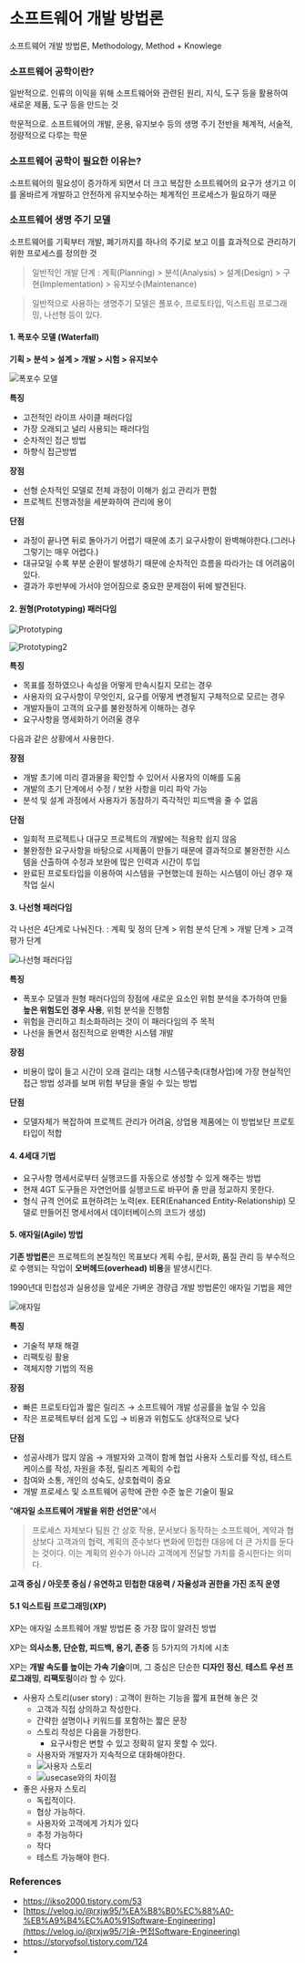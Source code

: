 # 소프트웨어 개발 방법론

소프트웨어 개발 방법론, Methodology, Method +  Knowlege

### 소프트웨어 공학이란?

일반적으로. 인류의 이익을 위해 소프트웨어와 관련된 원리, 지식, 도구 등을 활용하여 새로운 제품, 도구 등을 만드는 것

학문적으로. 소프트웨어의 개발, 운용, 유지보수 등의 생명 주기 전반을 체계적, 서술적, 정량적으로 다루는 학문

### 소프트웨어 공학이 필요한 이유는?

소프트웨어의 필요성이 증가하게 되면서 더 크고 복잡한 소프트웨어의 요구가 생기고 이를 올바르게 개발하고 안전하게 유지보수하는 체계적인 프로세스가 필요하기 때문

### 소프트웨어 생명 주기 모델

소프트웨어를 기획부터 개발, 폐기까지를 하나의 주기로 보고 이를 효과적으로 관리하기 위한 프로세스를 정의한 것

> 일반적인 개발 단계 : 계획(Planning) > 분석(Analysis) > 설계(Design) > 구현(Implementation) > 유지보수(Maintenance)

> 일반적으로 사용하는 생명주기 모델은 폴포수, 프로토타입, 익스트림 프로그래밍, 나선형 등이 있다.

#### 1. 폭포수 모델 (Waterfall)

**기획 > 분석 > 설계 > 개발 > 시험 > 유지보수**

![폭포수 모델](https://t1.daumcdn.net/cfile/tistory/99AB593359E9B79E2C)

**특징**

* 고전적인 라이프 사이클 패러다임
* 가장 오래되고 널리 사용되는 패러다임
* 순차적인 접근 방법
* 하향식 접근방법

**장점** 

* 선형 순차적인 모델로 전체 과정이 이해가 쉽고 관리가 편함
* 프로젝트 진행과정을 세분화하여 관리에 용이

**단점** 

* 과정이 끝나면 뒤로 돌아가기 어렵기 때문에 초기 요구사항이 완벽해야한다.(그러나 그렇기는 매우 어렵다.)
* 대규모일 수록 부분 순환이 발생하기 때문에 순차적인 흐름을 따라가는 데 어려움이 있다.
* 결과가 후반부에 가서야 얻어짐으로 중요한 문제점이 뒤에 발견된다.



#### 2. 원형(Prototyping) 패러다임

![Prototyping](C:\Users\mh978\git\CS-Study\소프트웨어공학\Methodology\9962A63359E9B7FE07.png)

![Prototyping2](https://t1.daumcdn.net/cfile/tistory/9980D73359E9B7FF24)

**특징**

* 목표를 정하였으나 속성을 어떻게 만속시킬지 모르는 경우
* 사용자의 요구사항이 무엇인지, 요구를 어떻게 변경될지 구체적으로 모르는 경우
* 개발자들이 고객의 요구를 불완정하게 이해하는 경우
* 요구사항을 명세화하기 어려울 경우

다음과 같은 상황에서 사용한다.

**장점**

* 개발 초기에 미리 결과물을 확인할 수 있어서 사용자의 이해를 도움
* 개발의 초기 단계에서 수정 / 보완 사항을 미리 파악 가능
* 분석 및 설계 과정에서 사용자가 동참하기 즉각적인 피드백을 줄 수 없음

**단점**

* 일회적 프로젝트나 대규모 프로젝트의 개발에는 적용학 쉽지 않음
* 불완정한 요구사항을 바탕으로 시제품이 만들기 때문에 결과적으로 불완전한 시스템을 산출하여 수정과 보완에 많은 인력과 시간이 투입
* 완료된 프로토타입을 이용하여 시스템을 구현했는데 원하는 시스템이 아닌 경우 재작업 실시



#### 3. 나선형 패러다임

각 나선은 4단계로 나눠진다.
: 계획 및 정의 단계 > 위험 분석 단계 > 개발 단계 > 고객 평가 단계

![나선형 패러다임](https://t1.daumcdn.net/cfile/tistory/9977083359EA213E11)

**특징**

* 폭포수 모델과 원형 패러다임의 장점에 새로운 요소인 위험 분석을 추가하여 만듦
  **높은 위험도인 경우 사용**, 위험 분석을 진행함
* 위험을 관리하고 최소화하려는 것이 이 패러다임의 주 목적
* 나선을 돌면서 점진적으로 완벽한 시스템 개발

**장점**

* 비용이 많이 들고 시간이 오래 걸리는 대형 시스템구축(대형사업)에 가장 현실적인 접근 방법 성과를 보며 위험 부담을 줄일 수 있는 방법

**단점**

* 모델자체가 복잡하여 프로젝트 관리가 어려움, 상업용 제품에는 이 방법보단 프로토타입이 적합



#### 4. 4세대 기법

* 요구사항 명세서로부터 실행코드를 자동으로 생성할 수 있게 해주는 방법
* 현재 4GT 도구들은 자연언어를 실행코드로 바꾸어 줄 만큼 정교하지 못한다.
* 형식 규격 언어로 표현하려는 노력(ex. EER(Enahanced Entity-Relationship) 모델로 만들어진 명세서에서 데이터베이스의 코드가 생성)



#### 5. 애자일(Agile) 방법

**기존 방법론**은 프로젝트의 본질적인 목표보다 계획 수립, 문서화, 품질 관리 등 부수적으로 수행되는 작업이 **오버헤드(overhead) 비용**을 발생시킨다.

1990년대 민첩성과 실용성을 앞세운 가벼운 경량급 개발 방법론인 애자일 기법을 제안

![애자일](https://lh3.googleusercontent.com/proxy/PFg9Ul_UHN7hgwnzqfjenRdIcZA5iek_0u3Vp5UizF-jZx6Yu6ZM1M1zcaM50vrt0Lf3PSunt3BeGIYfExn0fd-W1mvGSFBR7bDX0ikQbXGgXzrP9B4JhL-662vi-lYiEiyAH9kuuuqKCHG9ZJkcvKif)

**특징**

* 기술적 부채 해결
* 리팩토링 활용
* 객체지향 기법의 적용

**장점**

* 빠른 프로토타입과 짧은 릴리즈 → 소프트웨어 개발 성공률을 높일 수 있음
* 작은 프로젝트부터 쉽게 도입 → 비용과 위험도도 상대적으로 낮다

**단점**

* 성공사례가 많지 않음 → 개발자와 고객이 함께 협업
  사용자 스토리를 작성, 테스트케이스를 작성, 자원을 추정, 릴리즈 계획의 수립
* 참여와 소통, 개인의 성숙도, 상호협력이 중요
* 개발 프로세스 및 소프트웨어 공학에 관한 수준 높은 기술이 필요

"**애자일 소프트웨어 개발을 위한 선언문**"에서

> 프로세스 자체보다 팀원 간 상호 작용, 문서보다 동작하는 소프트웨어, 계약과 협상보다 고객과의 협력, 계획의 준수보다 변화에 민첩한 대응에 더 큰 가치를 둔다는 것이다. 이는 계획의 완수가 아니라 고객에게 전달할 가치를 중시한다는 의미다.

**고객 중심 / 아웃풋 중심 / 유연하고 민첩한 대응력 / 자율성과 권한을 가진 조직 운영**



#### 5.1 익스트림 프로그래밍(XP)

XP는 애자일 소프트웨어 개발 방법론 중 가장 많이 알려진 방법

XP는 **의사소통, 단순함, 피드백, 용기, 존중** 등 5가지의 가치에 시초

XP는 **개발 속도를 높이는 가속 기술**이며, 그 중심은 단순한 **디자인 정신**, **테스트 우선 프로그래밍**, **리팩토링**이라 할 수 있다.

* 사용자 스토리(user story) : 고객이 원하는 기능을 짧게 표현해 놓은 것
  * 고객과 직접 상의하고 작성한다.
  * 간략한 설명이나 키워드를 포함하는 짧은 문장
  * 스토리 작성은 다음을 가정한다.
    * 요구사항은 변할 수 있고 정확히 알지 못할 수 있다.
  * 사용자와 개발자가 지속적으로 대화해야한다.
  * ![사용자 스토리](https://t1.daumcdn.net/cfile/tistory/99CD843359EB0DCE36)
  * ![usecase와의 차이점](https://t1.daumcdn.net/cfile/tistory/99F9383359EB0DCF0C)
* 좋은 사용자 스토리
  * 독립적이다.
  * 협상 가능하다.
  * 사용자와 고객에게 가치가  있다
  * 추정 가능하다
  * 작다
  * 테스트 가능해야 한다.



### References

* https://ikso2000.tistory.com/53
* [https://velog.io/@rxjw95/%EA%B8%B0%EC%88%A0-%EB%A9%B4%EC%A0%91Software-Engineering](https://velog.io/@rxjw95/기술-면접Software-Engineering)
* https://storyofsol.tistory.com/124
* 

